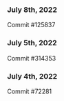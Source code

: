 ### July 8th, 2022

Commit #125837

### July 5th, 2022

Commit #314353


### July 4th, 2022

Commit #72281
